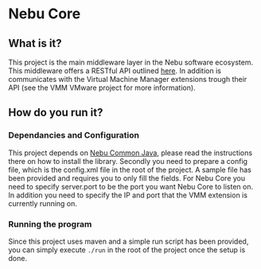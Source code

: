 # Nebu Core

## What is it?
This project is the main middleware layer in the Nebu software ecosystem. This
middleware offers a RESTful API outlined
[here](http://api-portal.anypoint.mulesoft.com/nebu/api/nebu). In addition is
communicates with the Virtual Machine Manager extensions trough their API (see
the VMM VMware project for more information). 

## How do you run it?

### Dependancies and Configuration
This project depends on [Nebu Common
Java](https://github.com/deltaforge/nebu-common-java), please read the
instructions there on how to install the library. Secondly you need to prepare a
config file, which is the config.xml file in the root of the project. A sample
file has been provided and requires you to only fill the fields. For Nebu Core
you need to specify server.port to be the port you want Nebu Core to listen on.
In addition you need to specify the IP and port that the VMM extension is
currently running on.

### Running the program
Since this project uses maven and a simple run script has been provided, you can
simply execute `./run` in the root of the project once the setup is done.
